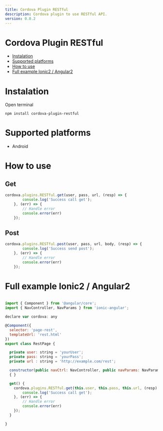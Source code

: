 ```yaml
---
title: Cordova Plugin RESTful 
description: Cordova plugin to use RESTful API.
version: 0.0.2
---
```


# Cordova Plugin RESTful 
* [Instalation](#instalation)
* [Supported platforms](#supported-platforms)
* [How to use](#how-to-use)
* [Full example Ionic2 / Angular2](#full-example-ionic2-angular2)

# Instalation
Open terminal
```shell
npm install cordova-plugin-restful
```

# Supported platforms
* Android 

# How to use
## Get

```javascript
cordova.plugins.RESTful.get(user, pass, url, (resp) => {
        console.log('Success call get');
    }, (err) => {
        // Handle error
        console.error(err)
    });
```

## Post

```javascript
cordova.plugins.RESTful.post(user, pass, url, body, (resp) => {
        console.log('Success send post');
    }, (err) => {
        // Handle error
        console.error(err)
    });
```
# Full example Ionic2 / Angular2

```javascript

import { Component } from '@angular/core';
import { NavController, NavParams } from 'ionic-angular';

declare var cordova: any

@Component({
  selector: 'page-rest',
  templateUrl: 'rest.html'
})
export class RestPage {

  private user: string = 'yourUser';
  private pass: string = 'yourPass';
  private url : string = 'http://example.com/rest';

  constructor(public navCtrl: NavController, public navParams: NavParams)
  { }

  get() {
    cordova.plugins.RESTful.get(this.user, this.pass, this.url, (resp) => {
        console.log('Success call get');
    }, (err) => {
        // Handle error
        console.error(err)
    });
  }

}

```
